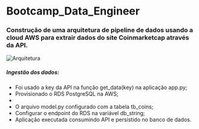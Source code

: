 # Bootcamp_Data_Engineer

### Construção de uma arquitetura de pipeline de dados usando a cloud AWS para extrair dados do site Coinmarketcap através da API.

![Arquitetura](https://user-images.githubusercontent.com/45739569/218257772-852a45c8-2992-4e81-84e3-d01bfb7fc1c8.PNG)

##### Ingestão dos dados:

- Foi usado a key da API na função get_data(key) na aplicação app.py;
- Provisionado o RDS PostgreSQL na AWS;
- 
- O arquivo model.py configurado com a tabela tb_coins;
- Configurar o endpoint do RDS na variável db_string;
- Aplicação executada consumindo API e persistido no banco de dados.
